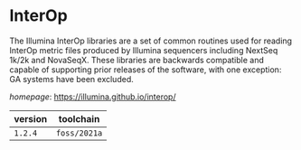 # InterOp

The Illumina InterOp libraries are a set of common routines used for reading InterOp metric files produced by Illumina sequencers including NextSeq 1k/2k and NovaSeqX. These libraries are backwards compatible and capable of supporting prior releases of the software, with one exception: GA systems have been excluded.

*homepage*: <https://illumina.github.io/interop/>

version | toolchain
--------|----------
``1.2.4`` | ``foss/2021a``
